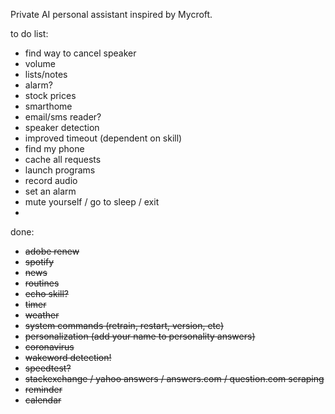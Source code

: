 Private AI personal assistant inspired by Mycroft.

to do list:
- find way to cancel speaker
- volume
- lists/notes
- alarm?
- stock prices
- smarthome
- email/sms reader?
- speaker detection
- improved timeout (dependent on skill)
- find my phone
- cache all requests
- launch programs
- record audio
- set an alarm
- mute yourself / go to sleep / exit
- 

done:
- ~~adobe renew~~
- ~~spotify~~
- ~~news~~
- ~~routines~~
- ~~echo skill?~~
- ~~timer~~
- ~~weather~~
- ~~system commands (retrain, restart, version, etc)~~
- ~~personalization (add your name to personality answers)~~
- ~~coronavirus~~
- ~~wakeword detection!~~
- ~~speedtest?~~
- ~~stackexchange / yahoo answers / answers.com / question.com scraping~~
- ~~reminder~~
- ~~calendar~~